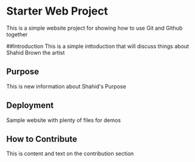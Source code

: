 # Starter Web Project

This is a simple website project for showing how to use Git and Github together

##Introduction
This is a simple inttoduction that will discuss things about Shahid Brown the artist

## Purpose
This is new information about Shahid's Purpose

## Deployment

Sample website with plenty of files for demos

## How to Contribute
This is content and text on the contribution section